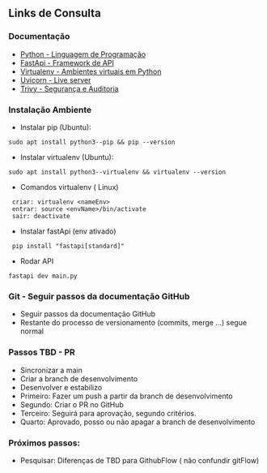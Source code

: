 ## Links de Consulta

### Documentação

- [Python - Linguagem de Programação](https://www.python.org/)
- [FastApi - Framework de API](https://fastapi.tiangolo.com/tutorial/first-steps/)
- [Virtualenv - Ambientes virtuais em Python](https://virtualenv.pypa.io/en/latest/user_guide.html)
- [Uvicorn - Live server](https://www.uvicorn.org/)
- [Trivy - Segurança e Auditoria](https://aquasecurity.github.io/trivy/v0.54/getting-started/installation/)

### Instalação Ambiente
- Instalar pip (Ubuntu):
```
sudo apt install python3--pip && pip --version

```
- Instalar virtualenv (Ubuntu):
```
sudo apt install python3--virtualenv && virtualenv --version

```
- Comandos virtualenv ( Linux)
```
 criar: virtualenv <nameEnv>
 entrar: source <envName>/bin/activate
 sair: deactivate
```
- Instalar fastApi (env ativado)
```
 pip install "fastapi[standard]"
```
- Rodar API
```
fastapi dev main.py
```

### Git - Seguir passos da documentação GitHub
- Seguir passos da documentação GitHub
- Restante do processo de versionamento (commits, merge ...) segue normal

### Passos TBD - PR
- Sincronizar a main
- Criar a branch de desenvolvimento
- Desenvolver e estabilizo
- Primeiro:  Fazer um push a partir da branch de desenvolvimento
- Segundo: Criar o PR no GitHub
- Terceiro: Seguirá para aprovação, segundo critérios.
- Quarto: Aprovado, posso ou não apagar a branch de desenvolvimento

### Próximos passos:
- Pesquisar: Diferenças de TBD para GithubFlow ( não confundir gitFlow)
